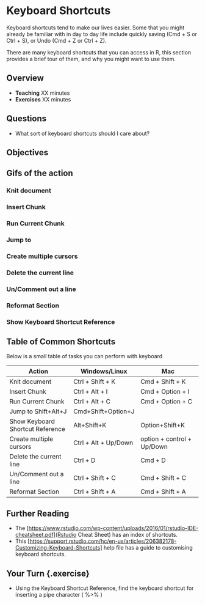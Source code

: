 # Keyboard Shortcuts

Keyboard shortcuts tend to make our lives easier. Some that you might already be familiar with in day to day life include quickly saving (Cmd + S or Ctrl + S), or Undo (Cmd + Z or Ctrl + Z).

There are many keyboard shortcuts that you can access in R, this section provides a brief tour of them, and why you might want to use them.

## Overview

* **Teaching** XX minutes
* **Exercises** XX minutes

## Questions

* What sort of keyboard shortcuts should I care about?

## Objectives

## Gifs of the action

### Knit document
### Insert Chunk
### Run Current Chunk
### Jump to
### Create multiple cursors
### Delete the current line
### Un/Comment out a line 
### Reformat Section 
### Show Keyboard Shortcut Reference

## Table of Common Shortcuts

Below is a small table of tasks you can perform with keyboard 

| Action      | Windows/Linux | Mac  | 
|-------------|---------------|----------------|
| Knit document | Ctrl + Shift + K | Cmd + Shift + K |
| Insert Chunk  | Ctrl + Alt + I   | Cmd + Option + I |
| Run Current Chunk | Ctrl + Alt + C | Cmd + Option + C | 
| Jump to  	Shift+Alt+J 	| Cmd+Shift+Option+J |
| Show Keyboard Shortcut Reference  |	Alt+Shift+K | Option+Shift+K |
| Create multiple cursors | Ctrl + Alt + Up/Down | option + control + Up/Down|
| Delete the current line | Ctrl + D | Cmd + D|
| Un/Comment out a line   | Ctrl + Shift + C | Cmd + Shift + C| 
| Reformat Section | Ctrl + Shift + A | Cmd + Shift + A| 

## Further Reading

- The [https://www.rstudio.com/wp-content/uploads/2016/01/rstudio-IDE-cheatsheet.pdf](Rstudio Cheat Sheet) has an index of shortcuts. 
- This [https://support.rstudio.com/hc/en-us/articles/206382178-Customizing-Keyboard-Shortcuts] help file has a guide to customising keyboard shortcuts.

## Your Turn {.exercise}

- Using the Keyboard Shortcut Reference, find the keyboard shortcut for inserting a pipe character ( %>% )
